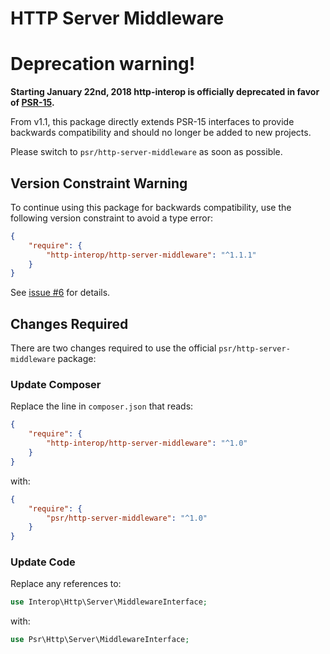 HTTP Server Middleware
======================

# Deprecation warning!

**Starting January 22nd, 2018 http-interop is officially deprecated in favor of
[PSR-15][psr-15].**

From v1.1, this package directly extends PSR-15 interfaces to provide backwards
compatibility and should no longer be added to new projects.

Please switch to `psr/http-server-middleware` as soon as possible.

[psr-15]: https://github.com/php-fig/fig-standards/blob/master/accepted/PSR-15-request-handlers.md

## Version Constraint Warning

To continue using this package for backwards compatibility, use the following
version constraint to avoid a type error:

```json
{
    "require": {
        "http-interop/http-server-middleware": "^1.1.1"
    }
}
```

See [issue #6][issue-6] for details.

[issue-6]: https://github.com/http-interop/http-server-middleware/issues/6

## Changes Required

There are two changes required to use the official `psr/http-server-middleware` package:

### Update Composer

Replace the line in `composer.json` that reads:

```json
{
    "require": {
        "http-interop/http-server-middleware": "^1.0"
    }
}
```

with:

```json
{
    "require": {
        "psr/http-server-middleware": "^1.0"
    }
}
```

### Update Code

Replace any references to:

```php
use Interop\Http\Server\MiddlewareInterface;
```

with:

```php
use Psr\Http\Server\MiddlewareInterface;
```
